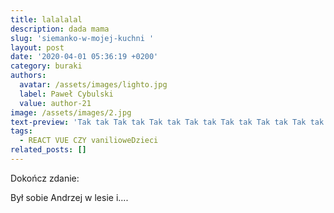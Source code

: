 ```yaml
---
title: lalalalal
description: dada mama
slug: 'siemanko-w-mojej-kuchni '
layout: post
date: '2020-04-01 05:36:19 +0200'
category: buraki
authors:
  avatar: /assets/images/lighto.jpg
  label: Paweł Cybulski
  value: author-21
image: /assets/images/2.jpg
text-preview: 'Tak tak Tak tak Tak tak Tak tak Tak tak Tak tak Tak tak Tak tak '
tags:
  - REACT VUE CZY vanilioweDzieci
related_posts: []
---
```

Dokończ zdanie:

Był sobie Andrzej w lesie i....

